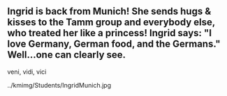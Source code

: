 Ingrid is back from Munich! She sends hugs & kisses to 
  the Tamm group and everybody else, who treated her like 
  a princess! Ingrid says: "I love Germany, German 
  food, and the Germans." Well...one can clearly 
  see.
- 
  veni, vidi, vici 

../kmimg/Students/IngridMunich.jpg